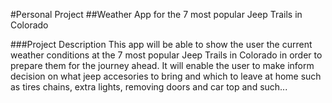#Personal Project
##Weather App for the 7 most popular Jeep Trails in Colorado

###Project Description
	This app will be able to show the user the current weather conditions at the 7 most popular Jeep Trails in Colorado in order to prepare them for the journey ahead. 
	It will enable the user to make inform decision on what jeep accesories to bring and which to leave at home such as tires chains, extra lights, removing doors and car top and such... 
